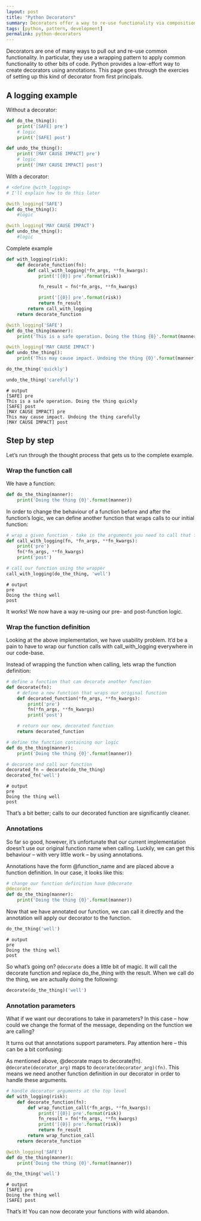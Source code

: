 ```yaml
---
layout: post
title: "Python Decorators"
summary: Decorators offer a way to re-use functionality via composition. Here's a step-by-step introduction to them in Python.
tags: [python, pattern, development]
permalink: python-decorators
---
```


Decorators are one of many ways to pull out and re-use common functionality. In particular, they use a wrapping pattern to apply common functionality to other bits of code.
Python provides a low-effort way to create decorators using annotations. This page goes through the exercies of setting up this kind of decorator from first principals.

## A logging example

Without a decorator:

```python
def do_the_thing():
    print('[SAFE] pre')
    # logic
    print('[SAFE] post')

def undo_the_thing():
    print('[MAY CAUSE IMPACT] pre')
    # logic
    print('[MAY CAUSE IMPACT] post')
```

With a decorator:

```python
# <define @with_logging>
# I'll explain how to do this later

@with_logging('SAFE')
def do_the_thing():
    #logic

@with_logging('MAY CAUSE IMPACT')
def undo_the_thing():
    #logic
```

Complete example

```python
def with_logging(risk):
    def decorate_function(fn):
        def call_with_logging(*fn_args, **fn_kwargs):
            print('[{0}] pre'.format(risk))

            fn_result = fn(*fn_args, **fn_kwargs)

            print('[{0}] pre'.format(risk))
            return fn_result
        return call_with_logging
    return decorate_function

@with_logging('SAFE')
def do_the_thing(manner):
    print('This is a safe operation. Doing the thing {0}'.format(manner))

@with_logging('MAY CAUSE IMPACT')
def undo_the_thing():
    print('This may cause impact. Undoing the thing {0}'.format(manner))

do_the_thing('quickly')

undo_the_thing('carefully')
```

```
# output
[SAFE] pre
This is a safe operation. Doing the thing quickly
[SAFE] post
[MAY CAUSE IMPACT] pre
This may cause impact. Undoing the thing carefully
[MAY CAUSE IMPACT] post
```

## Step by step

Let’s run through the thought process that gets us to the complete example.

### Wrap the function call

We have a function:

```python
def do_the_thing(manner):
    print('Doing the thing {0}'.format(manner))
```

In order to change the behaviour of a function before and after the function’s logic, we can define another function that wraps calls to our initial function:

```python
# wrap a given function - take in the arguments you need to call that function
def call_with_logging(fn, *fn_args, **fn_kwargs):
    print('pre')
    fn(*fn_args, **fn_kwargs)
    print('post')

# call our function using the wrapper
call_with_logging(do_the_thing, 'well')
```

```
# output
pre
Doing the thing well
post
```

It works! We now have a way re-using our pre- and post-function logic.

### Wrap the function definition

Looking at the above implementation, we have usability problem. It’d be a pain to have to wrap our function calls with call_with_logging everywhere in our code-base.

Instead of wrapping the function when calling, lets wrap the function definition:

```python
# define a function that can decorate another function
def decorate(fn):
    # define a new function that wraps our original function
    def decorated_function(*fn_args, **fn_kwargs):
        print('pre')
        fn(*fn_args, **fn_kwargs)
        print('post')

    # return our new, decorated function
    return decorated_function

# define the function containing our logic
def do_the_thing(manner):
    print('Doing the thing {0}'.format(manner))

# decorate and call our function
decorated_fn = decorate(do_the_thing)
decorated_fn('well')
```

```
# output
pre
Doing the thing well
post
```

That’s a bit better; calls to our decorated function are significantly cleaner.

### Annotations

So far so good, however, it’s unfortunate that our current implementation doesn’t use our original function name when calling. Luckily, we can get this behaviour – with very little work – by using annotations.

Annotations have the form @function_name and are placed above a function definition. In our case, it looks like this:

```python
# change our function definition have @decorate
@decorate
def do_the_thing(manner):
    print('Doing the thing {0}'.format(manner))
```

Now that we have annotated our function, we can call it directly and the annotation will apply our decorator to the function.

```python
do_the_thing('well')
```

```
# output
pre
Doing the thing well
post
```

So what’s going on?
`@decorate` does a little bit of magic. It will call the decorate function and replace do_the_thing with the result. When we call do the thing, we are actually doing the following:

```python
decorate(do_the_thing)('well')
```

### Annotation parameters

What if we want our decorations to take in parameters? In this case – how could we change the format of the message, depending on the function we are calling?

It turns out that annotations support parameters. Pay attention here – this can be a bit confusing:

As mentioned above, @decorate maps to decorate(fn).
`@decorate(decorator_arg)` maps to `decorate(decorator_arg)(fn)`.
This means we need another function definition in our decorator in order to handle these arguments.

```python
# handle decorator arguments at the top level
def with_logging(risk):
    def decorate_function(fn):
        def wrap_function_call(*fn_args, **fn_kwargs):
            print('[{0}] pre'.format(risk))
            fn_result = fn(*fn_args, **fn_kwargs)
            print('[{0}] pre'.format(risk))
            return fn_result
        return wrap_function_call
    return decorate_function

@with_logging('SAFE')
def do_the_thing(manner):
    print('Doing the thing {0}'.format(manner))

do_the_thing('well')
```

```
# output
[SAFE] pre
Doing the thing well
[SAFE] post
```

That’s it! You can now decorate your functions with wild abandon.
